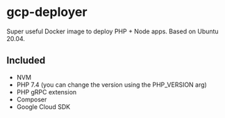 # gcp-deployer
Super useful Docker image to deploy PHP + Node apps. Based on Ubuntu 20.04.

## Included
- NVM
- PHP 7.4 (you can change the version using the PHP_VERSION arg)
- PHP gRPC extension
- Composer
- Google Cloud SDK
